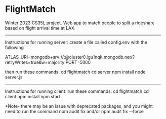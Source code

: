 # FlightMatch
Winter 2023 CS35L project. Web app to match people to split a rideshare based on flight arrival time at LAX.

**********************************************************
Instructions for running server:
create a file called config.env with the following

ATLAS_URI=mongodb+srv://<user>:<password>@cluster0.lgu1nqk.mongodb.net/?retryWrites=true&w=majority
PORT=5000


then run these commands:
cd flightmatch
cd server
npm install
node server.js

**********************************************************
Instructions for running client:
run these commands:
cd flightmatch
cd client
npm install
npm start

*Note- there may be an issue with deprecated packages, and you might need to run the command npm audit fix and/or npm audit fix --force

